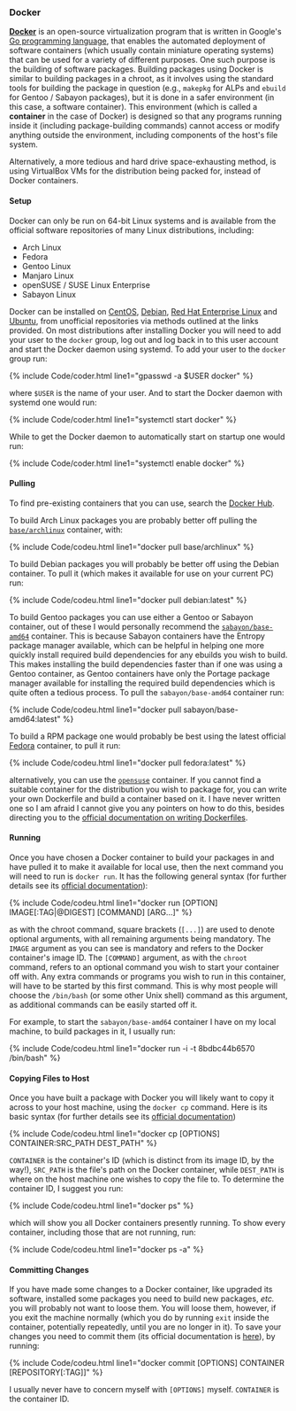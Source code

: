 ### Docker
[**Docker**](https://www.docker.com/) is an open-source virtualization program that is written in Google's [Go programming language](https://en.wikipedia.org/wiki/Go_(programming_language)), that enables the automated deployment of software containers (which usually contain miniature operating systems) that can be used for a variety of different purposes. One such purpose is the building of software packages. Building packages using Docker is similar to building packages in a chroot, as it involves using the standard tools for building the package in question (e.g., `makepkg` for ALPs and `ebuild` for Gentoo / Sabayon packages), but it is done in a safer environment (in this case, a software container). This environment (which is called a **container** in the case of Docker) is designed so that any programs running inside it (including package-building commands) cannot access or modify anything outside the environment, including components of the host's file system.

Alternatively, a more tedious and hard drive space-exhausting method, is using VirtualBox VMs for the distribution being packed for, instead of Docker containers. 

#### Setup
Docker can only be run on 64-bit Linux systems and is available from the official software repositories of many Linux distributions, including:

* Arch Linux
* Fedora
* Gentoo Linux
* Manjaro Linux
* openSUSE / SUSE Linux Enterprise
* Sabayon Linux

Docker can be installed on [CentOS](https://docs.docker.com/engine/installation/linux/centos/), [Debian](https://docs.docker.com/engine/installation/linux/debian/), [Red Hat Enterprise Linux](https://docs.docker.com/engine/installation/linux/rhel/) and [Ubuntu](https://docs.docker.com/engine/installation/linux/ubuntulinux/), from unofficial repositories via methods outlined at the links provided. On most distributions after installing Docker you will need to add your user to the `docker` group, log out and log back in to this user account and start the Docker daemon using systemd. To add your user to the `docker` group run:

{% include Code/coder.html line1="gpasswd -a $USER docker" %}

where `$USER` is the name of your user. And to start the Docker daemon with systemd one would run:

{% include Code/coder.html line1="systemctl start docker" %}

While to get the Docker daemon to automatically start on startup one would run:

{% include Code/coder.html line1="systemctl enable docker" %}

#### Pulling
To find pre-existing containers that you can use, search the [Docker Hub](https://hub.docker.com/).

To build Arch Linux packages you are probably better off pulling the [`base/archlinux`](https://hub.docker.com/r/base/archlinux/) container, with:

{% include Code/codeu.html line1="docker pull base/archlinux" %}

To build Debian packages you will probably be better off using the Debian container. To pull it (which makes it available for use on your current PC) run:

{% include Code/codeu.html line1="docker pull debian:latest" %}

To build Gentoo packages you can use either a Gentoo or Sabayon container, out of these I would personally recommend the [`sabayon/base-amd64`](https://hub.docker.com/r/sabayon/base-amd64/) container. This is because Sabayon containers have the Entropy package manager available, which can be helpful in helping one more quickly install required build dependencies for any ebuilds you wish to build. This makes installing the build dependencies faster than if one was using a Gentoo container, as Gentoo containers have only the Portage package manager available for installing the required build dependencies which is quite often a tedious process. To pull the `sabayon/base-amd64` container run:

{% include Code/codeu.html line1="docker pull sabayon/base-amd64:latest" %}

To build a RPM package one would probably be best using the latest official [Fedora](https://hub.docker.com/r/fedora) container, to pull it run:

{% include Code/codeu.html line1="docker pull fedora:latest" %}

alternatively, you can use the [`opensuse`](https://hub.docker.com/r/opensuse) container. If you cannot find a suitable container for the distribution you wish to package for, you can write your own Dockerfile and build a container based on it. I have never written one so I am afraid I cannot give you any pointers on how to do this, besides directing you to the [official documentation on writing Dockerfiles](https://docs.docker.com/engine/reference/builder/).

#### Running
Once you have chosen a Docker container to build your packages in and have pulled it to make it available for local use, then the next command you will need to run is `docker run`. It has the following general syntax (for further details see its [official documentation](https://docs.docker.com/engine/reference/commandline/run/)):

{% include Code/codeu.html line1="docker run [OPTION] IMAGE[:TAG|@DIGEST] [COMMAND] [ARG...]" %}

as with the chroot command, square brackets (`[...]`) are used to denote optional arguments, with all remaining arguments being mandatory. The `IMAGE` argument as you can see is mandatory and refers to the Docker container's image ID. The `[COMMAND]` argument, as with the `chroot` command, refers to an optional command you wish to start your container off with. Any extra commands or programs you wish to run in this container, will have to be started by this first command. This is why most people will choose the `/bin/bash` (or some other Unix shell) command as this argument, as additional commands can be easily started off it.

For example, to start the `sabayon/base-amd64` container I have on my local machine, to build packages in it, I usually run:

{% include Code/codeu.html line1="docker run -i -t 8bdbc44b6570 /bin/bash" %}

#### Copying Files to Host
Once you have built a package with Docker you will likely want to copy it across to your host machine, using the `docker cp` command. Here is its basic syntax (for further details see its [official documentation](https://docs.docker.com/engine/reference/commandline/cp/))

{% include Code/codeu.html line1="docker cp [OPTIONS] CONTAINER:SRC_PATH DEST_PATH" %}

`CONTAINER` is the container's ID (which is distinct from its image ID, by the way!), `SRC_PATH` is the file's path on the Docker container, while `DEST_PATH` is where on the host machine one wishes to copy the file to. To determine the container ID, I suggest you run:

{% include Code/codeu.html line1="docker ps" %}

which will show you all Docker containers presently running. To show every container, including those that are not running, run:

{% include Code/codeu.html line1="docker ps -a" %}

#### Committing Changes
If you have made some changes to a Docker container, like upgraded its software, installed some packages you need to build new packages, *etc.* you will probably not want to loose them. You will loose them, however, if you exit the machine normally (which you do by running `exit` inside the container, potentially repeatedly, until you are no longer in it). To save your changes you need to commit them (its official documentation is [here](https://docs.docker.com/engine/reference/commandline/commit/)), by running:

{% include Code/codeu.html line1="docker commit [OPTIONS] CONTAINER [REPOSITORY[:TAG]]" %}

I usually never have to concern myself with `[OPTIONS]` myself. `CONTAINER` is the container ID.
